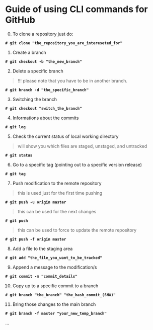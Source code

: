 # Guide of using CLI commands for GitHub 
<p class="text-center"><!-- *what I commonly use* --></p>

0. To clone a repository just do:

**`# git clone "the_repository_you_are_intereseted_for"`**

1. Create a branch

**`# git checkout -b "the_new_branch"`**

2. Delete a specific branch
> !!! please note that you have to be in another branch.

**`# git branch -d "the_specific_branch"`**

3. Switching the branch

**`# git checkout "switch_the_branch"`**

4. Informations about the commits

**`# git log`**

5. Check the current status of local working directory 
> will show you which files are staged, unstaged, and untracked

**`# git status`**

6. Go to a specific tag (pointing out to a specific version release)

**`# git tag`**

7. Push modification to the remote repository 
> this is used just for the first time pushing

**`# git push -u origin master`**

> this can be used for the next changes

**`# git push`**

> this can be used to force to update the remote repository

**`# git push -f origin master `**

8. Add a file to the staging area

**`# git add "the_file_you_want_to_be_tracked"`**

9. Append a message to the modification/s

**`# git commit -m "commit_details"`**

10. Copy up to a specific commit to a branch

**`# git branch "the_branch" "the_hash_commit_(SHA)"`**

11. Bring those changes to the main branch

**`# git branch -f master "your_new_temp_branch"`**

...
